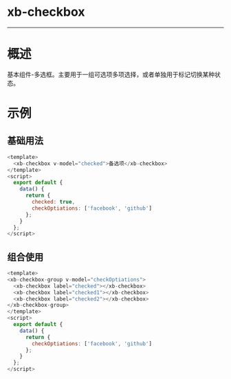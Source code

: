 <script>
  module.exports= {
    data() {
      return {
        checked: true,
        checkOptiations: ['facebook', 'github']
      };
    },
    methods:{
      created(){
        console.log(this.checkOptiations)
      }
    }
  };
</script>

# xb-checkbox

---

# 概述

基本组件-多选框。主要用于一组可选项多项选择，或者单独用于标记切换某种状态。

# 示例

## 基础用法

<template>
  <xb-checkbox v-model="checked">备选项</xb-checkbox>
  {{checked}}
</template>
<script>
  export default {
    data() {
      return {
        checked: true
      };
    }
  };
</script>

```js
<template>
  <xb-checkbox v-model="checked">备选项</xb-checkbox>
</template>
<script>
  export default {
    data() {
      return {
        checked: true,
        checkOptiations: ['facebook', 'github']
      };
    }
  };
</script>
```

## 组合使用

<template>
  <xb-checkbox-group v-model="checkOptiations">
    <xb-checkbox label="checked"></xb-checkbox>
    <!-- <xb-checkbox label="checked1"></xb-checkbox>
    <xb-checkbox label="checked2"></xb-checkbox> -->
  </xb-checkbox-group>
</template>
<script>
  export default {
    data() {
      return {
        checkOptiations: ['facebook', 'github']
      };
    },
    methods:{
      created(){
        console.log(this.checkOptiations)
      }
    }
  };
</script>

```js
<template>
<xb-checkbox-group v-model="checkOptiations">
  <xb-checkbox label="checked"></xb-checkbox>
  <xb-checkbox label="checked1"></xb-checkbox>
  <xb-checkbox label="checked2"></xb-checkbox>
</xb-checkbox-group>
</template>
<script>
  export default {
    data() {
      return {
        checkOptiations: ['facebook', 'github']
      };
    }
  };
</script>
```
